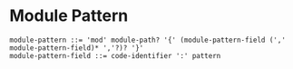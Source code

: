 # Module Pattern

```ebnf
module-pattern ::= 'mod' module-path? '{' (module-pattern-field (',' module-pattern-field)* ','?)? '}'
module-pattern-field ::= code-identifier ':' pattern
```
